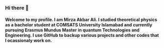 ### Hi there 👋

#### Welcome to my profile. I am Mirza Akbar Ali. I studied theoretical physics as a bachelor student at COMSATS University Islamabad and currently pursuing Erasmus Mundus Master in quantum Technologies and Engineering. I use GitHub to backup various projects and other codes that I ocassionaly work on. 

<!--
**mirzaakbarali/mirzaakbarali** is a ✨ _special_ ✨ repository because its `README.md` (this file) appears on your GitHub profile.

Here are some ideas to get you started:

- 🔭 I’m currently working on ...
- 🌱 I’m currently learning ...
- 👯 I’m looking to collaborate on ...
- 🤔 I’m looking for help with ...
- 💬 Ask me about ...
- 📫 How to reach me: ...
- 😄 Pronouns: ...
- ⚡ Fun fact: ...
-->
